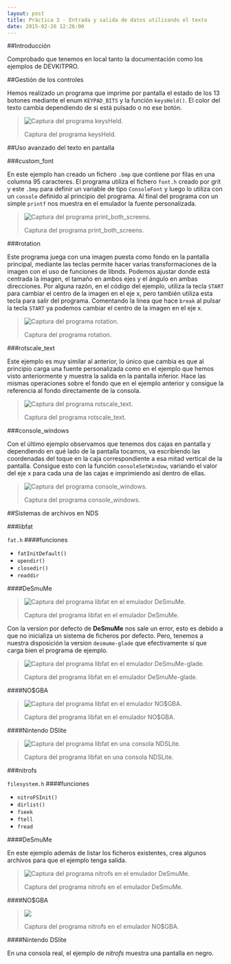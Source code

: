 ```yaml
---
layout: post
title: Práctica 3 - Entrada y salida de datos utilizando el texto
date: 2015-02-26 12:26:00
---
```



##Introducción

Comprobado que tenemos en local tanto la documentación como los ejemplos de DEVKITPRO.

##Gestión de los controles

Hemos realizado un programa que imprime por pantalla el estado de los 13 botones mediante el enum `KEYPAD_BITS` y la función `keysHeld()`. El color del texto cambia dependiendo de si está pulsado o no ese botón.

> ![Captura del programa keysHeld.](../../../../p3Media/keysHeld.png)
>
> Captura del programa keysHeld.

##Uso avanzado del texto en pantalla

###custom_font

En este ejemplo han creado un fichero `.bmp` que contiene por filas en una columna 95 caracteres. El programa utiliza el fichero `font.h` creado por grit y este `.bmp` para definir un variable de tipo `ConsoleFont` y luego lo utiliza con un `console` definido al principio del programa. Al final del programa con un simple `printf` nos muestra en el emulador la fuente personalizada.

> ![Captura del programa print_both_screens.](../../../../p3Media/print_both_screens.png)
>
> Captura del programa print_both_screens.

###rotation

Este programa juega con una imagen puesta como fondo en la pantalla principal, mediante las teclas permite hacer varias transformaciones de la imagen con el uso de funciones de libnds. Podemos ajustar donde está centrada la imagen, el tamaño en ambos ejes y el ángulo en ambas direcciones. Por alguna razón, en el código del ejemplo, utiliza la tecla `START` para cambiar el centro de la imagen en el eje x, pero también utiliza esta tecla para salir del programa. Comentando la linea que hace `break` al pulsar la tecla `START` ya podemos cambiar el centro de la imagen en el eje x.

> ![Captura del programa rotation.](../../../../p3Media/rotation.png)
>
> Captura del programa rotation.

###rotscale_text

Este ejemplo es muy similar al anterior, lo único que cambia es que al principio carga una fuente personalizada como en el ejemplo que hemos visto anteriormente y muestra la salida en la pantalla inferior. Hace las mismas operaciones sobre el fondo que en el ejemplo anterior y consigue la referencia al fondo directamente de la consola. 

> ![Captura del programa rotscale_text.](../../../../p3Media/rotscale_text.png)
>
> Captura del programa rotscale_text.

###console_windows

Con el último ejemplo observamos que tenemos dos cajas en pantalla y dependiendo en qué lado de la pantalla tocamos, va escribiendo las coordenadas del toque en la caja correspondiente a esa mitad vertical de la pantalla. Consigue esto con la función `consoleSetWindow`, variando el valor del eje x para cada una de las cajas e imprimiendo así dentro de ellas.

> ![Captura del programa console_windows.](../../../../p3Media/console_windows.png)
> 
> Captura del programa console_windows.

##Sistemas de archivos en NDS

###libfat

`fat.h`
####funciones
* `fatInitDefault()`
* `opendir()`
* `closedir()`
* `readdir`

####DeSmuMe

> ![Captura del programa libfat en el emulador DeSmuMe.
](../../../../p3Media/fat.png)
>
> Captura del programa libfat en el emulador DeSmuMe.

Con la version por defecto de **DeSmuMe** nos sale un error, esto es debido a que no inicializa un sistema de ficheros por defecto. Pero, tenemos a nuestra disposición la version `desmume-glade` que efectivamente sí que carga bien el programa de ejemplo.

> ![Captura del programa libfat en el emulador DeSmuMe-glade.
](../p3media/fat_glade.png)
>
> Captura del programa libfat en el emulador DeSmuMe-glade.

####NO$GBA

> ![Captura del programa libfat en el emulador NO$GBA.](../../../../p3Media/fat_nogba.png)
>
> Captura del programa libfat en el emulador NO$GBA.


####Nintendo DSlite

> ![Captura del programa libfat en una consola NDSLite.
](../../../../p3Media/fat_nds.jpg)
> 
> Captura del programa libfat en una consola NDSLite.


###nitrofs

`filesystem.h`
####funciones
* `nitroFSInit()`
* `dirlist()`
* `fseek`
* `ftell`
* `fread`

####DeSmuMe

En este ejemplo además de listar los ficheros existentes, crea algunos archivos para que el ejemplo tenga salida.

> ![Captura del programa nitrofs en el emulador DeSmuMe.
](../../../../p3Media/nitrofs.png)
> 
> Captura del programa nitrofs en el emulador DeSmuMe.


####NO$GBA

> ![](../../../../p3Media/nitrofs_nogba.png)
>
> Captura del programa nitrofs en el emulador NO$GBA.


####Nintendo DSlite

En una consola real, el ejemplo de *nitrofs* muestra una pantalla en negro.